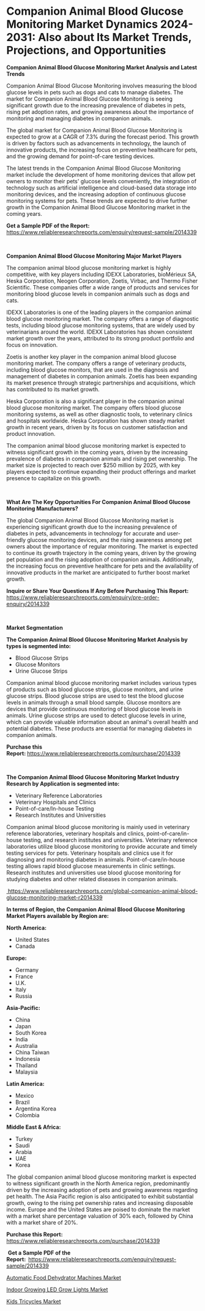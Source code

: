 <p><h1>Companion Animal Blood Glucose Monitoring Market Dynamics 2024-2031: Also about Its Market Trends, Projections, and Opportunities</h1></p><p><strong>Companion Animal Blood Glucose Monitoring Market Analysis and Latest Trends</strong></p>
<p><p>Companion Animal Blood Glucose Monitoring involves measuring the blood glucose levels in pets such as dogs and cats to manage diabetes. The market for Companion Animal Blood Glucose Monitoring is seeing significant growth due to the increasing prevalence of diabetes in pets, rising pet adoption rates, and growing awareness about the importance of monitoring and managing diabetes in companion animals. </p><p>The global market for Companion Animal Blood Glucose Monitoring is expected to grow at a CAGR of 7.3% during the forecast period. This growth is driven by factors such as advancements in technology, the launch of innovative products, the increasing focus on preventive healthcare for pets, and the growing demand for point-of-care testing devices.</p><p>The latest trends in the Companion Animal Blood Glucose Monitoring market include the development of home monitoring devices that allow pet owners to monitor their pets' glucose levels conveniently, the integration of technology such as artificial intelligence and cloud-based data storage into monitoring devices, and the increasing adoption of continuous glucose monitoring systems for pets. These trends are expected to drive further growth in the Companion Animal Blood Glucose Monitoring market in the coming years.</p></p>
<p><strong>Get a Sample PDF of the Report:&nbsp;</strong> <a href="https://www.reliableresearchreports.com/enquiry/request-sample/2014339">https://www.reliableresearchreports.com/enquiry/request-sample/2014339</a></p>
<p>&nbsp;</p>
<p><strong>Companion Animal Blood Glucose Monitoring Major Market Players</strong></p>
<p><p>The companion animal blood glucose monitoring market is highly competitive, with key players including IDEXX Laboratories, bioMérieux SA, Heska Corporation, Neogen Corporation, Zoetis, Virbac, and Thermo Fisher Scientific. These companies offer a wide range of products and services for monitoring blood glucose levels in companion animals such as dogs and cats.</p><p>IDEXX Laboratories is one of the leading players in the companion animal blood glucose monitoring market. The company offers a range of diagnostic tests, including blood glucose monitoring systems, that are widely used by veterinarians around the world. IDEXX Laboratories has shown consistent market growth over the years, attributed to its strong product portfolio and focus on innovation.</p><p>Zoetis is another key player in the companion animal blood glucose monitoring market. The company offers a range of veterinary products, including blood glucose monitors, that are used in the diagnosis and management of diabetes in companion animals. Zoetis has been expanding its market presence through strategic partnerships and acquisitions, which has contributed to its market growth.</p><p>Heska Corporation is also a significant player in the companion animal blood glucose monitoring market. The company offers blood glucose monitoring systems, as well as other diagnostic tools, to veterinary clinics and hospitals worldwide. Heska Corporation has shown steady market growth in recent years, driven by its focus on customer satisfaction and product innovation.</p><p>The companion animal blood glucose monitoring market is expected to witness significant growth in the coming years, driven by the increasing prevalence of diabetes in companion animals and rising pet ownership. The market size is projected to reach over $250 million by 2025, with key players expected to continue expanding their product offerings and market presence to capitalize on this growth.</p></p>
<p>&nbsp;</p>
<p><strong>What Are The Key Opportunities For Companion Animal Blood Glucose Monitoring Manufacturers?</strong></p>
<p><p>The global Companion Animal Blood Glucose Monitoring market is experiencing significant growth due to the increasing prevalence of diabetes in pets, advancements in technology for accurate and user-friendly glucose monitoring devices, and the rising awareness among pet owners about the importance of regular monitoring. The market is expected to continue its growth trajectory in the coming years, driven by the growing pet population and the rising adoption of companion animals. Additionally, the increasing focus on preventive healthcare for pets and the availability of innovative products in the market are anticipated to further boost market growth.</p></p>
<p><strong>Inquire or Share Your Questions If Any Before Purchasing This Report:</strong> <a href="https://www.reliableresearchreports.com/enquiry/pre-order-enquiry/2014339">https://www.reliableresearchreports.com/enquiry/pre-order-enquiry/2014339</a></p>
<p>&nbsp;</p>
<p><strong>Market Segmentation</strong></p>
<p><strong>The Companion Animal Blood Glucose Monitoring Market Analysis by types is segmented into:</strong></p>
<p><ul><li>Blood Glucose Strips</li><li>Glucose Monitors</li><li>Urine Glucose Strips</li></ul></p>
<p><p>Companion animal blood glucose monitoring market includes various types of products such as blood glucose strips, glucose monitors, and urine glucose strips. Blood glucose strips are used to test the blood glucose levels in animals through a small blood sample. Glucose monitors are devices that provide continuous monitoring of blood glucose levels in animals. Urine glucose strips are used to detect glucose levels in urine, which can provide valuable information about an animal's overall health and potential diabetes. These products are essential for managing diabetes in companion animals.</p></p>
<p><strong>Purchase this Report:&nbsp;</strong><a href="https://www.reliableresearchreports.com/purchase/2014339">https://www.reliableresearchreports.com/purchase/2014339</a></p>
<p>&nbsp;</p>
<p><strong>The Companion Animal Blood Glucose Monitoring Market Industry Research by Application is segmented into:</strong></p>
<p><ul><li>Veterinary Reference Laboratories</li><li>Veterinary Hospitals and Clinics</li><li>Point-of-care/In-house Testing</li><li>Research Institutes and Universities</li></ul></p>
<p><p>Companion animal blood glucose monitoring is mainly used in veterinary reference laboratories, veterinary hospitals and clinics, point-of-care/in-house testing, and research institutes and universities. Veterinary reference laboratories utilize blood glucose monitoring to provide accurate and timely testing services for pets. Veterinary hospitals and clinics use it for diagnosing and monitoring diabetes in animals. Point-of-care/in-house testing allows rapid blood glucose measurements in clinic settings. Research institutes and universities use blood glucose monitoring for studying diabetes and other related diseases in companion animals.</p></p>
<p><a href="https://www.reliableresearchreports.com/global-companion-animal-blood-glucose-monitoring-market-r2014339">&nbsp;https://www.reliableresearchreports.com/global-companion-animal-blood-glucose-monitoring-market-r2014339</a></p>
<p><strong>In terms of Region, the Companion Animal Blood Glucose Monitoring Market Players available by Region are:</strong></p>
<p>
    <p> <strong> North America: </strong>
        <ul>
            <li>United States</li>
            <li>Canada</li>
        </ul>
        </p> 
    <p> <strong> Europe: </strong>
        <ul>
            <li>Germany</li>
            <li>France</li>
            <li>U.K.</li>
            <li>Italy</li>
            <li>Russia</li>
        </ul>
        </p> 
    <p> <strong> Asia-Pacific: </strong>
        <ul>
            <li>China</li>
            <li>Japan</li>
            <li>South Korea</li>
            <li>India</li>
            <li>Australia</li>
            <li>China Taiwan</li>
            <li>Indonesia</li>
            <li>Thailand</li>
            <li>Malaysia</li>
        </ul>
        </p> 
    <p> <strong> Latin America: </strong>
        <ul>
            <li>Mexico</li>
            <li>Brazil</li>
            <li>Argentina Korea</li>
            <li>Colombia</li>
        </ul>
        </p> 
    <p> <strong> Middle East & Africa: </strong>
        <ul>
            <li>Turkey</li>
            <li>Saudi</li>
            <li>Arabia</li>
            <li>UAE</li>
            <li>Korea</li>
        </ul>
    </p>
    </p>
<p><p>The global companion animal blood glucose monitoring market is expected to witness significant growth in the North America region, predominantly driven by the increasing adoption of pets and growing awareness regarding pet health. The Asia Pacific region is also anticipated to exhibit substantial growth, owing to the rising pet ownership rates and increasing disposable income. Europe and the United States are poised to dominate the market with a market share percentage valuation of 30% each, followed by China with a market share of 20%.</p></p>
<p><strong>Purchase this Report: </strong><a href="https://www.reliableresearchreports.com/purchase/2014339">https://www.reliableresearchreports.com/purchase/2014339</a></p>
<p>&nbsp;<strong>Get a Sample PDF of the Report:&nbsp;&nbsp;</strong><a href="https://www.reliableresearchreports.com/enquiry/request-sample/2014339">https://www.reliableresearchreports.com/enquiry/request-sample/2014339</a></p>
<p><strong></strong></p>
<p><p><a href="https://github.com/amapolalg/Market-Research-Report-List-1/blob/main/automatic-food-dehydrator-machines-market.md">Automatic Food Dehydrator Machines Market</a></p><p><a href="https://github.com/ashman753/Market-Research-Report-List-1/blob/main/indoor-growing-led-grow-lights-market.md">Indoor Growing LED Grow Lights Market</a></p><p><a href="https://github.com/LibbySpencer2018/Market-Research-Report-List-1/blob/main/kids-tricycles-market.md">Kids Tricycles Market</a></p></p>